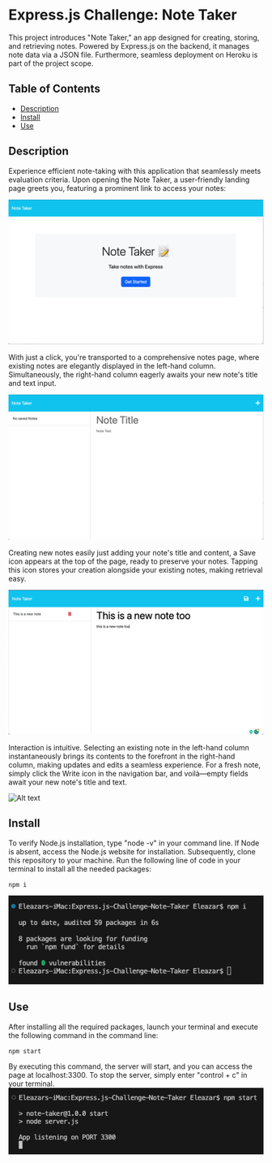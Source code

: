 # Express.js Challenge: Note Taker
This project introduces "Note Taker," an app designed for creating, storing, and retrieving notes. Powered by Express.js on the backend, it manages note data via a JSON file. Furthermore, seamless deployment on Heroku is part of the project scope.

## Table of Contents
* [Description](#description)
* [Install](#install)
* [Use](#use)

## Description
Experience efficient note-taking with this application that seamlessly meets evaluation criteria. Upon opening the Note Taker, a user-friendly landing page greets you, featuring a prominent link to access your notes: 

![Alt text](images/image-1.png)

With just a click, you're transported to a comprehensive notes page, where existing notes are elegantly displayed in the left-hand column. Simultaneously, the right-hand column eagerly awaits your new note's title and text input.

![Alt text](images/image-2.png)

Creating new notes easily just adding your note's title and content, a Save icon appears at the top of the page, ready to preserve your notes. Tapping this icon stores your creation alongside your existing notes, making retrieval easy.

![Alt text](images/image-3.png)

Interaction is intuitive. Selecting an existing note in the left-hand column instantaneously brings its contents to the forefront in the right-hand column, making updates and edits a seamless experience. For a fresh note, simply click the Write icon in the navigation bar, and voilà—empty fields await your new note's title and text.

![Alt text](images/Untitled_1.gif)

## Install
To verify Node.js installation, type "node -v" in your command line. If Node is absent, access the Node.js website for installation. Subsequently, clone this repository to your machine. Run the following line of code in your terminal to install all the needed packages: 

```
npm i
```
![Alt text](images/image-4.png)

## Use
After installing all the required packages, launch your terminal and execute the following command in the command line:
```
npm start
```
By executing this command, the server will start, and you can access the page at localhost:3300. To stop the server, simply enter "control + c" in your terminal.
![Alt text](images/image-5.png)